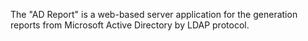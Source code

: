 The "AD Report" is a web-based server application for the generation reports from Microsoft Active Directory by LDAP protocol.
